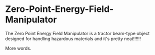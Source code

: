 # Zero-Point-Energy-Field-Manipulator
The Zero Point Energy Field Manipulator is a tractor beam-type object designed for handling hazardous materials and it's pretty neat!!!!!!


More words.
